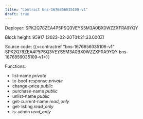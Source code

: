 ```yaml
---
title: "Contract bns-1676856035109-v1"
draft: true
---
```

Deployer: SPK2Q78ZEA4P5PSQ3VEYS5M3A0BX0WZZXFRA9YQY


 



Block height: 95917 (2023-02-20T01:21:33.000Z)

Source code: {{<contractref "bns-1676856035109-v1" SPK2Q78ZEA4P5PSQ3VEYS5M3A0BX0WZZXFRA9YQY bns-1676856035109-v1>}}

Functions:

* list-name _private_
* to-bool-response _private_
* change-price _public_
* purchase-name _public_
* unlist-name _public_
* get-current-name _read_only_
* get-listing _read_only_
* is-admin _read_only_
